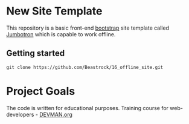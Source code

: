 # New Site Template
This repository is a basic front-end [bootstrap](https://getbootstrap.com/) site template called [Jumbotron](https://getbootstrap.com/examples/jumbotron/) which is capable to work offline. 

## Getting started
`git clone https://github.com/Beastrock/16_offline_site.git`

# Project Goals

The code is written for educational purposes. Training course for web-developers - [DEVMAN.org](https://devman.org)
